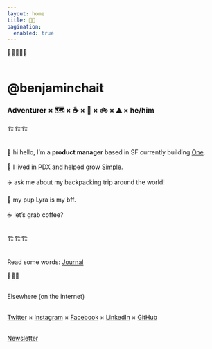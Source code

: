 ```yaml
---
layout: home
title: 👨‍💻
pagination:
  enabled: true
---
```

🚧🚧🚧🚧🚧<br/><br/>

<h1>@benjaminchait</h1>

<h3>Adventurer × 🗺 × ☕️ × 🐶 × 🚲 × ⛰ × he/him</h3>

🏗🏗🏗<br/><br/>

👋 hi hello, I’m a **product manager** based in SF currently building [One](https://onefinance.com/).<br/><br/>
🌲 I lived in PDX and helped grow [Simple](https://simple.com/).<br/><br/>
✈️ ask me about my backpacking trip around the world!<br/><br/>
🐶 my pup Lyra is my bff.<br/><br/>
☕️ let’s grab coffee?<br/><br/>


🏗🏗🏗<br/><br/>

Read some words: <a href="/archives/">Journal</a>

🚀🚀🚀<br/><br/>

Elsewhere (on the internet)<br/><br/>

[Twitter](https://twitter.com/benjaminchait) × [Instagram](https://instagram.com/benjaminchait) × [Facebook](https://facebook.com/benjaminchait) × [LinkedIn](https://linkedin.com/in/benjaminchait) × [GitHub](https://github.com/benjaminchait)<br/><br/>

[Newsletter](http://eepurl.com/dLC0nw)
